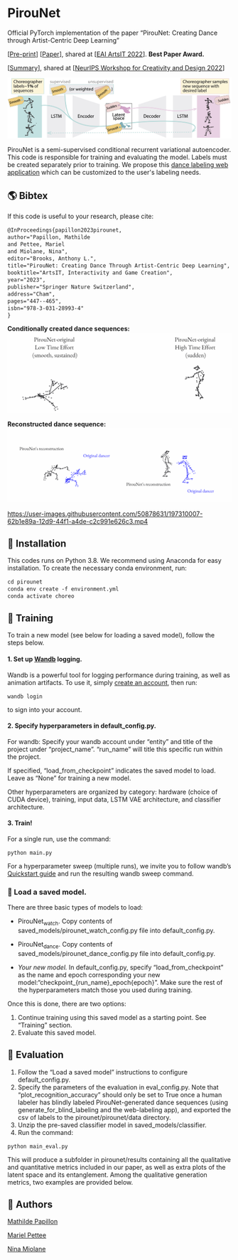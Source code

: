 # PirouNet #

Official PyTorch implementation of the paper “PirouNet: Creating Dance through Artist-Centric Deep Learning”

[[Pre-print](https://arxiv.org/abs/2207.12126)] [[Paper](https://link.springer.com/chapter/10.1007/978-3-031-28993-4_31)], shared at [[EAI ArtsIT 2022](https://artsit.eai-conferences.org/2022/)]. **Best Paper Award.** 

[[Summary](https://neuripscreativityworkshop.github.io/2022/papers/ml4cd2022_paper06.pdf)], shared at [[NeurIPS Workshop for Creativity and Design 2022](https://neuripscreativityworkshop.github.io/2022/#/)]


![Overview of PirouNet's LSTM+VAE architecture.](/images/pirounet_model.jpg)

PirouNet is a semi-supervised conditional recurrent variational autoencoder. This code is responsible for training and evaluating the model. Labels must be created separately prior to training. We propose this [dance labeling web application](https://github.com/mathildepapillon/pirounet_label) which can be customized to the user's labeling needs.


## 🌎 Bibtex ##
If this code is useful to your research, please cite:

```
@InProceedings{papillon2023pirounet,
author="Papillon, Mathilde
and Pettee, Mariel
and Miolane, Nina",
editor="Brooks, Anthony L.",
title="PirouNet: Creating Dance Through Artist-Centric Deep Learning",
booktitle="ArtsIT, Interactivity and Game Creation",
year="2023",
publisher="Springer Nature Switzerland",
address="Cham",
pages="447--465",
isbn="978-3-031-28993-4"
}
```

**Conditionally created dance sequences:**
![Animated dance sequences conditionally created by PirouNet.](/images/side_by_side_pirounet_originals.gif)

**Reconstructed dance sequence:**
![PirouNet reconstructs input dance.](/images/side_by_side_recon.gif)


https://user-images.githubusercontent.com/50878631/197310007-62b1e89a-12d9-44f1-a4de-c2c991e626c3.mp4



## 🏡 Installation ##

This codes runs on Python 3.8. We recommend using Anaconda for easy installation. To create the necessary conda environment, run:
```
cd pirounet
conda env create -f environment.yml
conda activate choreo
```

## 🚀 Training ##

To train a new model (see below for loading a saved model), follow the steps below.

#### 1. Set up [Wandb](https://wandb.ai/home) logging.

Wandb is a powerful tool for logging performance during training, as well as animation artifacts. To use it, simply [create an account](https://wandb.auth0.com/login?state=hKFo2SBNb0U4SjE0ZWN3OGZtbTlJWTRpYkNmU0dUTWZKSDk3Y6FupWxvZ2luo3RpZNkgODhWd254WW1zdG51RTREd0pWOGVKWVVzZkVOZ0dydGqjY2lk2SBWU001N1VDd1Q5d2JHU3hLdEVER1FISUtBQkhwcHpJdw&client=VSM57UCwT9wbGSxKtEDGQHIKABHppzIw&protocol=oauth2&nonce=dEZVS3dvYXFVSjdjZFFGdw%3D%3D&redirect_uri=https%3A%2F%2Fapi.wandb.ai%2Foidc%2Fcallback&response_mode=form_post&response_type=id_token&scope=openid%20profile%20email&signup=true), then run:
```
wandb login
```
to sign into your account.

#### 2. Specify hyperparameters in default_config.py.

For wandb: Specify your wandb account under “entity” and title of the project under “project_name”. “run_name” will title this specific run within the project.

If specified, “load_from_checkpoint” indicates the saved model to load. Leave as “None” for training a new model.

Other hyperparameters are organized by category: hardware (choice of CUDA device), training, input data, LSTM VAE architecture, and classifier architecture.

#### 3. Train!
For a single run, use the command:
```
python main.py
```
For a hyperparameter sweep (multiple runs), we invite you to follow wandb’s [Quickstart guide](https://docs.wandb.ai/guides/sweeps/quickstart) and run the resulting wandb sweep command.

### 📕 Load a saved model.
There are three basic types of models to load:
* $\text{PirouNet}_\text{watch}.$
Copy contents of saved_models/pirounet_watch_config.py file into default_config.py.

* $\text{PirouNet}_\text{dance}.$
Copy contents of saved_models/pirounet_dance_config.py file into default_config.py.

* *Your new model.*
In default_config.py, specify “load_from_checkpoint” as the name and epoch corresponding your new model:“checkpoint_{run_name}_epoch{epoch}”.
Make sure the rest of the hyperparameters match those you used during training.

Once this is done, there are two options:
1. Continue training using this saved model as a starting point. See “Training” section.
2. Evaluate this saved model.

## 🕺 Evaluation ##

1. Follow the “Load a saved model” instructions to configure default_config.py.
2. Specify the parameters of the evaluation in eval_config.py. Note that “plot_recognition_accuracy” should only be set to True once a human labeler has blindly labeled PirouNet-generated dance sequences (using generate_for_blind_labeling and the web-labeling app), and exported the csv of labels to the pirounet/pirounet/data directory.
3. Unzip the pre-saved classifier model in saved_models/classifier.
4. Run the command:
```
python main_eval.py
```
This will produce a subfolder in pirounet/results containing all the qualitative and quantitative metrics included in our paper, as well as extra plots of the latent space and its entanglement. Among the qualitative generation metrics, two examples are provided below.


## 💃 Authors ##
[Mathilde Papillon](https://mathildep.ca)

[Mariel Pettee](https://mariel-pettee.github.io/)

[Nina Miolane](https://www.ninamiolane.com/)

